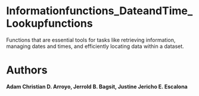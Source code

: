 # Informationfunctions_DateandTime_Lookupfunctions
Functions that are essential tools for tasks like retrieving information, managing dates and times, and efficiently locating data within a dataset.



# Authors

**Adam Christian D. Arroyo,
Jerrold B. Bagsit,
Justine Jericho E. Escalona**

